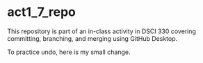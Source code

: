 # act1_7_repo
 
This repository is part of an in-class activity in DSCI 330 covering committing,
branching, and merging using GitHub Desktop.

To practice undo, here is my small change.